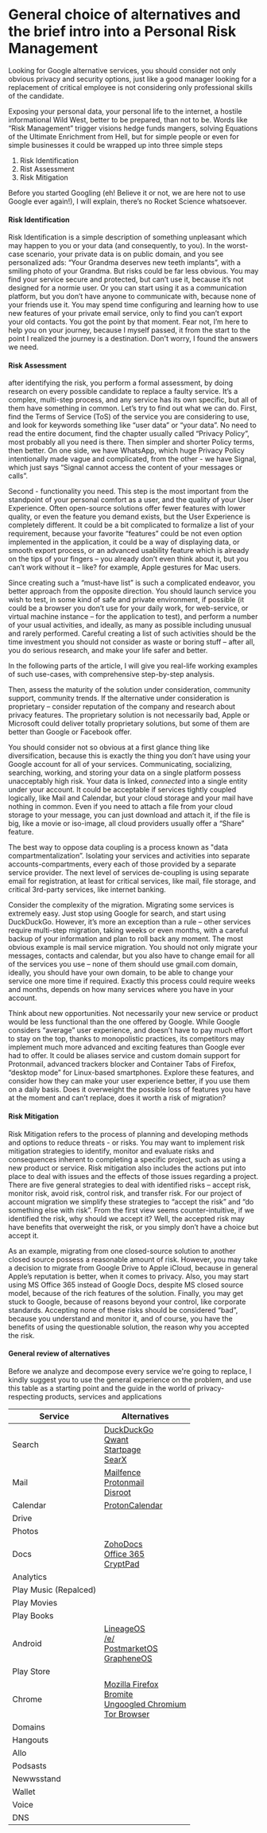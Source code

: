 # General choice of alternatives and the brief intro into a Personal Risk Management

Looking for Google alternative services, you should consider not only obvious privacy and security options, just like a good manager looking for a replacement of critical employee is not considering only professional skills of the candidate. 

Exposing your personal data, your personal life to the internet, a hostile informational Wild West, better to be prepared, than not to be. Words like “Risk Management” trigger visions hedge funds mangers, solving Equations of the Ultimate Enrichment from Hell, but for simple people or even for simple businesses it could be wrapped up into three simple steps

1.	Risk Identification
2.	Rist Assessment
3.	Risk Mitigation


Before you started Googling (eh! Believe it or not, we are here not to use Google ever again!), I will explain, there’s no Rocket Science whatsoever.

#### Risk Identification

Risk Identification is a simple description of something unpleasant which may happen to you or your data (and consequently, to you). In the worst-case scenario, your private data is on public domain, and you see personalized ads: “Your Grandma deserves new teeth implants”, with a smiling photo of your Grandma. But risks could be far less obvious. You may find your service secure and protected, but can’t use it, because it’s not designed for a normie user. Or you can start using it as a communication platform, but you don’t have anyone to communicate with, because none of your friends use it. You may spend time configuring and learning how to use new features of your private email service, only to find you can’t export your old contacts. You got the point by that moment. Fear not, I’m here to help you on your journey, because I myself passed, it from the start to the point I realized the journey is a destination. Don't worry, I found the answers we need.

#### Risk Assessment

after identifying the risk, you perform a formal assessment, by doing research on every possible candidate to replace a faulty service. It’s a complex, multi-step process, and any service has its own specific, but all of them have something in common. Let’s try to find out what we can do.
First, find the Terms of Service (ToS) of the service you are considering to use, and look for keywords something like “user data” or “your data”. No need to read the entire document, find the chapter usually called “Privacy Policy”, most probably all you need is there. Then simpler and shorter Policy terms, then better. On one side, we have WhatsApp, which huge Privacy Policy intentionally made vague and complicated, from the other - we have Signal, which just says “Signal cannot access the content of your messages or calls”. 

Second - functionality you need. This step is the most important from the standpoint of your personal comfort as a user, and the quality of your User Experience. Often open-source solutions offer fewer features with lower quality, or even the feature you demand exists, but the User Experience is completely different. It could be a bit complicated to formalize a list of your requirement, because your favorite “features” could be not even option implemented in the application, it could be a way of displaying data, or smooth export process, or an advanced usability feature which is already on the tips of your fingers – you already don’t even think about it, but you can’t work without it – like? for example, Apple gestures for Mac users.

Since creating such a “must-have list” is such a complicated endeavor, you better approach from the opposite direction. You should launch service you wish to test, in some kind of safe and private environment, if possible (it could be a browser you don’t use for your daily work, for web-service, or virtual machine instance – for the application to test), and perform a number of your usual activities, and ideally, as many as possible including unusual and rarely performed. Careful creating a list of such activities should be the time investment you should not consider as waste or boring stuff – after all, you do serious research, and make your life safer and better.

In the following parts of the article, I will give you real-life working examples of such use-cases, with comprehensive step-by-step analysis.

Then, assess the maturity of the solution under consideration, community support, community trends. If the alternative under consideration is proprietary – consider reputation of the company and research about privacy features. The proprietary solution is not necessarily bad, Apple or Microsoft could deliver totally proprietary solutions, but some of them are better than Google or Facebook offer.

You should consider not so obvious at a first glance thing like diversification, because this is exactly the thing you don’t have using your Google account for all of your services. Communicating, socializing, searching, working, and storing your data on a single platform possess unacceptably high risk. Your data is linked, *connected* into a single entity under your account. It could be acceptable if services tightly coupled logically, like Mail and Calendar, but your cloud storage and your mail have nothing in common. Even if you need to attach a file from your cloud storage to your message, you can just download and attach it, if the file is big, like a movie or iso-image, all cloud providers usually offer a “Share” feature.

The best way to oppose data coupling is a process known as "data compartmentalization”. Isolating your services and activities into separate accounts-compartments, every each of those provided by a separate service provider. The next level of services de-coupling is using separate email for registration, at least for critical services, like mail, file storage, and critical 3rd-party services, like internet banking. 

Consider the complexity of the migration. Migrating some services is extremely easy. Just stop using Google for search, and start using DuckDuckGo. However, it’s more an exception than a rule – other services require multi-step migration, taking weeks or even months, with a careful backup of your information and plan to roll back any moment. The most obvious example is mail service migration. You should not only migrate your messages, contacts and calendar, but you also have to change email for all of the services you use – none of them should use gmail.com domain, ideally, you should have your own domain, to be able to change your service one more time if required. Exactly this process could require weeks and months, depends on how many services where you have in your account.

Think about new opportunities. Not necessarily your new service or product would be less functional than the one offered by Google. While Google considers “average” user experience, and doesn’t have to pay much effort to stay on the top, thanks to monopolistic practices, its competitors may implement much more advanced and exciting features than Google ever had to offer. It could be aliases service and custom domain support for Protonmail, advanced trackers blocker and Container Tabs of Firefox, “desktop mode” for Linux-based smartphones. Explore these features, and consider how they can make your user experience better, if you use them on a daily basis. Does it overweight the possible loss of features you have at the moment and can’t replace, does it worth a risk of migration?

#### Risk Mitigation

Risk Mitigation refers to the process of planning and developing methods and options to reduce threats - or risks. You may want to implement risk mitigation strategies to identify, monitor and evaluate risks and consequences inherent to completing a specific project, such as using a new product or service. Risk mitigation also includes the actions put into place to deal with issues and the effects of those issues regarding a project.
There are five general strategies to deal with identified risks – accept risk, monitor risk, avoid risk, control risk, and transfer risk. For our project of account migration we simplify these strategies to “accept the risk” and “do something else with risk”. From the first view seems counter-intuitive, if we identified the risk, why should we accept it? Well, the accepted risk may have benefits that overweight the risk, or you simply don’t have a choice but accept it.

As an example, migrating from one closed-source solution to another closed source possess a reasonable amount of risk. However, you may take a decision to migrate from Google Drive to Apple iCloud, because in general Apple’s reputation is better, when it comes to privacy. Also, you may start using MS Office 365 instead of Google Docs, despite MS closed source model, because of the rich features of the solution. Finally, you may get stuck to Google, because of reasons beyond your control, like corporate standards. Accepting none of these risks should be considered “bad”, because you understand and monitor it, and of course, you have the benefits of using the questionable solution, the reason why you accepted the risk.

#### General review of alternatives

Before we analyze and decompose every service we're going to replace, I kindly suggest you to use the general experience on the problem, and use this table as a starting point and the guide in the world of privacy-respecting products, services and applications

| Service 	| Alternatives |
| -----------	| ------------ |
| Search | [DuckDuckGo](https://duckduckgo.com)<br>[Qwant](https://www.qwant.com/)<br>[Startpage](https://www.startpage.com/)<br>[SearX](https://searx.thegpm.org/) |
| Mail 		| [Mailfence](https://mailfence.com/)<br>[Protonmail](https://protonmail.com/)<br>[Disroot](https://mail.disroot.org/) |
| Calendar 	| [ProtonCalendar](https://calendar.protonmail.com/) |
| Drive 		||
| Photos 		||
| Docs 		| [ZohoDocs]()<br>[Office 365]()<br>[CryptPad]() |
| Analytics 	|  |
| Play Music (Repalced) |  |
| Play Movies	|  |
| Play Books 	|  |
| Android 	| [LineageOS]()<br>[/e/]()<br>[PostmarketOS]()<br>[GrapheneOS]() |
| Play Store 	|  |
| Chrome 		| [Mozilla Firefox]()<br>[Bromite]()<br>[Ungoogled Chromium]()<br>[Tor Browser]() 	|
| Domains 	|  |
| Hangouts 	|  |
| Allo 		|  |
| Podsasts 	|  |
| Newwsstand 	|  |
| Wallet 		|  |
| Voice 		|  |
| DNS 			|  |

